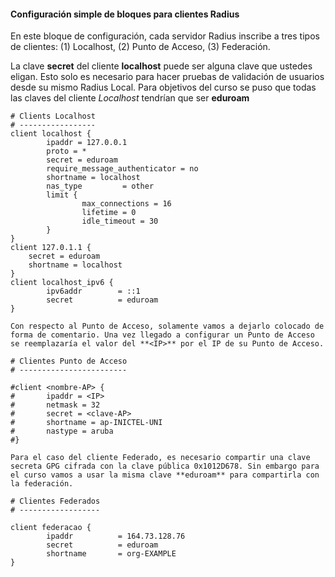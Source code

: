 #### Configuración simple de bloques para clientes Radius

En este bloque de configuración, cada servidor Radius inscribe a tres tipos de clientes: (1) Localhost, (2) Punto de Acceso, (3) Federación.

La clave **secret** del cliente **localhost** puede ser alguna clave que ustedes eligan. Esto solo es necesario para hacer pruebas de validación de usuarios desde su mismo Radius Local. Para objetivos del curso se puso que todas las claves del cliente *Localhost* tendrían que ser **eduroam**

```
# Clients Localhost
# -----------------
client localhost {
        ipaddr = 127.0.0.1
        proto = *
        secret = eduroam
        require_message_authenticator = no
        shortname = localhost
        nas_type         = other 
        limit {
                max_connections = 16
                lifetime = 0
                idle_timeout = 30
        }
}
client 127.0.1.1 {
    secret = eduroam
    shortname = localhost
}
client localhost_ipv6 {
        ipv6addr        = ::1
        secret          = eduroam
}

Con respecto al Punto de Acceso, solamente vamos a dejarlo colocado de forma de comentario. Una vez llegado a configurar un Punto de Acceso se reemplazaría el valor del **<IP>** por el IP de su Punto de Acceso.

# Clientes Punto de Acceso
# ------------------------

#client <nombre-AP> {
#       ipaddr = <IP>
#       netmask = 32
#       secret = <clave-AP>
#       shortname = ap-INICTEL-UNI
#       nastype = aruba
#}

Para el caso del cliente Federado, es necesario compartir una clave secreta GPG cifrada con la clave pública 0x1012D678. Sin embargo para el curso vamos a usar la misma clave **eduroam** para compartirla con la federación.

# Clientes Federados
# ------------------

client federacao {
        ipaddr          = 164.73.128.76
        secret          = eduroam
        shortname       = org-EXAMPLE
}
 ```
